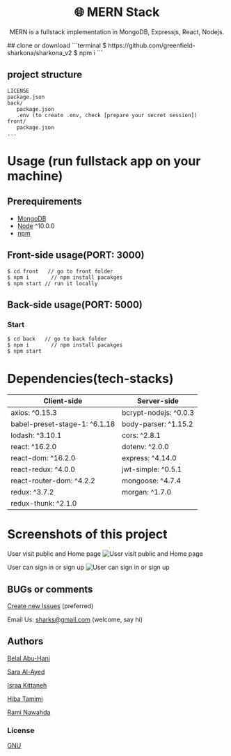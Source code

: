 <h1 align="center">
🌐 MERN Stack
</h1>
<p align="center">
 MERN is a fullstack implementation in MongoDB, Expressjs, React, Nodejs.
</p>
## clone or download
```terminal
$ https://github.com/greenfield-sharkona/sharkona_v2
$ npm i
```

## project structure
```terminal
LICENSE
package.json
back/
   package.json
   .env (to create .env, check [prepare your secret session])
front/
   package.json
...
```

# Usage (run fullstack app on your machine)

## Prerequirements
- [MongoDB](https://gist.github.com/nrollr/9f523ae17ecdbb50311980503409aeb3)
- [Node](https://nodejs.org/en/download/) ^10.0.0
- [npm](https://nodejs.org/en/download/package-manager/)


## Front-side usage(PORT: 3000)
```terminal
$ cd front   // go to front folder
$ npm i       // npm install pacakges
$ npm start // run it locally
```

## Back-side usage(PORT: 5000)

### Start

```terminal
$ cd back   // go to back folder
$ npm i       // npm install pacakges
$ npm start
```

# Dependencies(tech-stacks)
Client-side | Server-side
--- | ---
axios: ^0.15.3 | bcrypt-nodejs: ^0.0.3
babel-preset-stage-1: ^6.1.18|body-parser: ^1.15.2
lodash: ^3.10.1 | cors: ^2.8.1
react: ^16.2.0 | dotenv: ^2.0.0
react-dom: ^16.2.0 | express: ^4.14.0
react-redux: ^4.0.0 | jwt-simple: ^0.5.1
react-router-dom: ^4.2.2 | mongoose: ^4.7.4
redux: ^3.7.2 | morgan: ^1.7.0
redux-thunk: ^2.1.0 |

# Screenshots of this project

User visit public and Home page
![User visit public and Home page](https://i.imgur.com/16vtZX5.png)

User can sign in or sign up
![User can sign in or sign up](https://i.imgur.com/fIj2HQU.png)


## BUGs or comments

[Create new Issues](https://github.com/greenfield-sharkona/sharkona_v2/issues) (preferred)

Email Us: sharks@gmail.com (welcome, say hi)

## Authors
[Belal Abu-Hani](https://github.com/belal-abuhani)

[Sara Al-Ayed](https://github.com/sarara497)

[Israa Kittaneh](https://github.com/israakittaneh)

[Hiba Tamimi](https://github.com/hibtmimi)

[Rami Nawahda](https://github.com/raminawahda7)



### License
[GNU ](https://github.com/greenfield-sharkona/sharkona_v2/blob/main/LICENSE)
